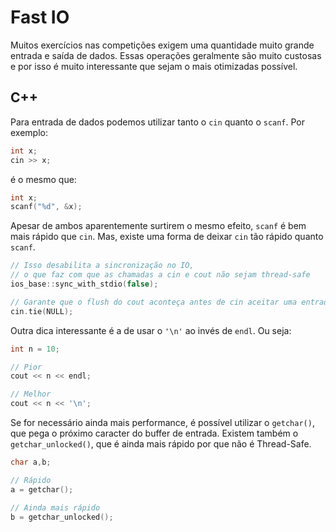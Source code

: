 # Fast IO
Muitos exercícios nas competições exigem uma quantidade muito grande entrada e saída de dados. Essas operações geralmente são muito custosas e por isso é muito interessante que sejam o mais otimizadas possível.

## C++
Para entrada de dados podemos utilizar tanto o `cin` quanto o `scanf`. Por exemplo:

```c++
int x;
cin >> x;
```

é o mesmo que:

```c++
int x;
scanf("%d", &x);
```

Apesar de ambos aparentemente surtirem o mesmo efeito, `scanf` é bem mais rápido que `cin`. Mas, existe uma forma de deixar `cin` tão rápido quanto `scanf`.

```c++
// Isso desabilita a sincronização no IO,
// o que faz com que as chamadas a cin e cout não sejam thread-safe
ios_base::sync_with_stdio(false);

// Garante que o flush do cout aconteça antes de cin aceitar uma entrada
cin.tie(NULL);
```

Outra dica interessante é a de usar o `'\n'` ao invés de `endl`. Ou seja:

```c++
int n = 10;

// Pior
cout << n << endl;

// Melhor
cout << n << '\n';
```

Se for necessário ainda mais performance, é possível utilizar o `getchar()`, que pega o próximo caracter do buffer de entrada. Existem também o `getchar_unlocked()`, que é ainda mais rápido por que não é Thread-Safe.

```c++
char a,b;

// Rápido
a = getchar();

// Ainda mais rápido
b = getchar_unlocked();
```